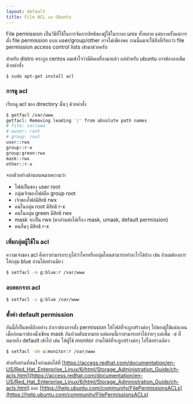 ```yaml
---
layout: default
title: File ACL บน Ubuntu
---
```


File permission เป็นวิธีที่ใช้ในการจัดการสิทธิของผู้ใช้ในระบบ unix ทั้งหลาย แต่บางครั้งแค่การตั้ง file permission แบบ user/group/other อาจไม่เพียงพอ งานนี้ผมจะใช้สิ่งที่เรียกว่า file permission access control lists เข้ามาช่วยครับ

สำหรับ distro ตระกูล centos ผมเข้าใจว่ามีติดเครื่องมาแล้ว แต่สำหรับ ubuntu อาจต้องลงเพิ่มด้วยคำสั่ง

```bash
$ sudo apt-get install acl
```

### การดู acl

เรียกดู acl ของ directory นั้นๆ ด้วยคำสั่ง

```bash
$ getfacl /var/www
getfacl: Removing leading '/' from absolute path names
# file: var/www
# owner: root
# group: root
user::rwx
group::r-x
group:green:rwx
mask::rwx
other::r-x
```

จากตัวอย่างด้านบนหมายความว่า

* ไฟล์เป็นของ user root
* กลุ่มเจ้าของไฟล์คือ group root
* เจ้าของไฟล์มีสิทธิ rwx
* คนในกลุ่ม root มีสิทธิ r-x
* คนในกลุ่ม green มีสิทธิ rwx
* mask จะเป็น rwx (หาอ่านต่อได้เรื่อง mask, umask, default permission)
* คนอื่นๆ มีสิทธิ r-x

### เพิ่มกลุ่มผู้ใช้ใน acl

ความเจ๋งของ acl คือเราสามารถระบุได้ว่าใครหรือกลุ่มไหนสามารถทำอะไรได้บ้าง เช่น ถ้าผมต้องการให้กลุ่ม blue อ่านได้อย่างเดียว

```bash
$ setfacl -m g:blue:r /var/www
```

### ลบออกจาก acl

```bash
$ setfacl -x g:blue /var/www
```

### ตั้งค่า default permission

อันนี้ก็เป็นขอดีอีกอย่าง ถ้าเราต้องการตั้ง permission ให้ไฟล์ที่จะถูกสร้างต่อๆ ไปของผู้ใช้แต่ละคนเมื่อก่อนเราต้องนั่งเขียน mask กันปวดตับมากมาย แต่ตอนนี้เราสามารถทำได้ง่ายๆ แค่เพิ่ม `-d` ที่หมายถึง default เข้าไป เช่น ให้ผู้ใช้ monitor อ่านไฟล์ที่จะถูกสร้างต่อๆ ไปได้อย่างเดียว

```bash
$ setfacl -dm u:monitor:r /var/www
```

สำหรับท่านที่สนใจอ่านต่อได้ที่ [https://access.redhat.com/documentation/en-US/Red_Hat_Enterprise_Linux/6/html/Storage_Administration_Guide/ch-acls.html](https://access.redhat.com/documentation/en-US/Red_Hat_Enterprise_Linux/6/html/Storage_Administration_Guide/ch-acls.html) และ [https://help.ubuntu.com/community/FilePermissionsACLs](https://help.ubuntu.com/community/FilePermissionsACLs)
